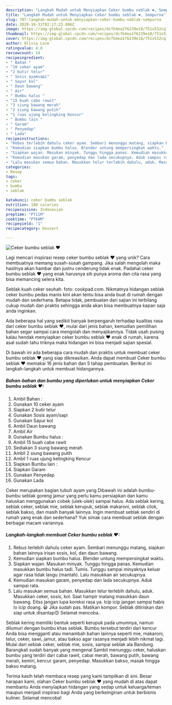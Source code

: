 ```yaml
---
description: "Langkah Mudah untuk Menyiapkan Ceker bumbu seblak ❤, Sempurna"
title: "Langkah Mudah untuk Menyiapkan Ceker bumbu seblak ❤, Sempurna"
slug: 707-langkah-mudah-untuk-menyiapkan-ceker-bumbu-seblak-sempurna
date: 2020-10-31T02:17:23.086Z
image: https://img-global.cpcdn.com/recipes/dcfb4ea1f6239e18/751x532cq70/ceker-bumbu-seblak-❤-foto-resep-utama.jpg
thumbnail: https://img-global.cpcdn.com/recipes/dcfb4ea1f6239e18/751x532cq70/ceker-bumbu-seblak-❤-foto-resep-utama.jpg
cover: https://img-global.cpcdn.com/recipes/dcfb4ea1f6239e18/751x532cq70/ceker-bumbu-seblak-❤-foto-resep-utama.jpg
author: Olivia Love
ratingvalue: 4.8
reviewcount: 14
recipeingredient:
- " Bahan "
- "10 ceker ayam"
- "2 butir telur"
- " Sosis ayamsapi"
- " Sayur kol"
- " Daun bawang"
- " Air"
- " Bumbu halus "
- "15 buah cabe rawit"
- "3 siung bawang merah"
- "2 siung bawang putih"
- "1 ruas ujung kelingking Kencur"
- " Bumbu lain "
- " Garam"
- " Penyedap"
- " Lada"
recipeinstructions:
- "Rebus terlebih dahulu ceker ayam. Sembari menunggu matang, siapkan bahan lainnya irisan sosis, kol, dan daun bawang."
- "Kemudian siapkan bumbu halus. Blender untung mempersingkat waktu."
- "Siapkan wajan. Masukan minyak. Tunggu hingga panas. Kemudian masukkan bumbu halus tadi. Tumis. Tunggu sampai minyaknya keluar agar rasa tidak langu (mantah). Lalu masukkan air secukupnya."
- "Kemudian masukan garam, penyedap dan lada secukupnya. Aduk sampai rata."
- "Lalu masukan semua bahan. Masukkan telur terlebih dahulu, aduk. Masukkan ceker, sosis, kol. Saat hampir matang masukkan daun bawang. Eitss jangan lupa koreksi rasa ya. Icip icip jangan sampai habis lo icip doang. 😀 Jika sudah pas. Matikan kompor. Seblak ditiriskan dan siap untuk disantap😊 Selamat mencoba.."
categories:
- Resep
tags:
- ceker
- bumbu
- seblak

katakunci: ceker bumbu seblak 
nutrition: 180 calories
recipecuisine: Indonesian
preptime: "PT11M"
cooktime: "PT60M"
recipeyield: "1"
recipecategory: Dessert

---
```



![Ceker bumbu seblak ❤](https://img-global.cpcdn.com/recipes/dcfb4ea1f6239e18/751x532cq70/ceker-bumbu-seblak-❤-foto-resep-utama.jpg)

Lagi mencari inspirasi resep ceker bumbu seblak ❤ yang unik? Cara membuatnya memang susah-susah gampang. Jika salah mengolah maka hasilnya akan hambar dan justru cenderung tidak enak. Padahal ceker bumbu seblak ❤ yang enak harusnya sih punya aroma dan cita rasa yang bisa memancing selera kita.

Seblak kuah ceker seuhah. foto: cookpad.com. Nikmatnya hidangan seblak ceker bumbu pedas manis kini akan tentu bisa anda buat di rumah dengan mudah dan sederhana. Betapa tidak, pembuatan dari sajian ini terbilang cukup mudah dan praktis sehingga anda akan bisa membuatnya kapan saja anda inginkan.

Ada beberapa hal yang sedikit banyak berpengaruh terhadap kualitas rasa dari ceker bumbu seblak ❤, mulai dari jenis bahan, kemudian pemilihan bahan segar sampai cara mengolah dan menyajikannya. Tidak usah pusing kalau hendak menyiapkan ceker bumbu seblak ❤ enak di rumah, karena asal sudah tahu triknya maka hidangan ini bisa menjadi sajian spesial.


Di bawah ini ada beberapa cara mudah dan praktis untuk membuat ceker bumbu seblak ❤ yang siap dikreasikan. Anda dapat membuat Ceker bumbu seblak ❤ memakai 16 jenis bahan dan 5 tahap pembuatan. Berikut ini langkah-langkah untuk membuat hidangannya.

<!--inarticleads1-->

##### Bahan-bahan dan bumbu yang diperlukan untuk menyiapkan Ceker bumbu seblak ❤:

1. Ambil  Bahan :
1. Gunakan 10 ceker ayam
1. Siapkan 2 butir telur
1. Gunakan  Sosis ayam/sapi
1. Gunakan  Sayur kol
1. Ambil  Daun bawang
1. Ambil  Air
1. Gunakan  Bumbu halus :
1. Ambil 15 buah cabe rawit
1. Sediakan 3 siung bawang merah
1. Ambil 2 siung bawang putih
1. Ambil 1 ruas ujung kelingking Kencur
1. Siapkan  Bumbu lain :
1. Siapkan  Garam
1. Gunakan  Penyedap
1. Gunakan  Lada


Ceker merupakan bagian tubuh ayam yang Dibawah ini adalah bumbu-bumbu seblak goreng jamur yang perlu kamu persiapkan dan kamu haluskan menggunakan cobek (ulek-ulek) sampai halus. Ada seblak kering, seblak ceker, seblak mie, seblak kerupuk, seblak makaroni, seblak cilok, seblak bakso, dan masih banyak lainnya. Ingin membuat seblak sendiri di rumah yang enak dan sederhana? Yuk simak cara membuat seblak dengan berbagai macam variannya. 

<!--inarticleads2-->

##### Langkah-langkah membuat Ceker bumbu seblak ❤:

1. Rebus terlebih dahulu ceker ayam. Sembari menunggu matang, siapkan bahan lainnya irisan sosis, kol, dan daun bawang.
1. Kemudian siapkan bumbu halus. Blender untung mempersingkat waktu.
1. Siapkan wajan. Masukan minyak. Tunggu hingga panas. Kemudian masukkan bumbu halus tadi. Tumis. Tunggu sampai minyaknya keluar agar rasa tidak langu (mantah). Lalu masukkan air secukupnya.
1. Kemudian masukan garam, penyedap dan lada secukupnya. Aduk sampai rata.
1. Lalu masukan semua bahan. Masukkan telur terlebih dahulu, aduk. Masukkan ceker, sosis, kol. Saat hampir matang masukkan daun bawang. Eitss jangan lupa koreksi rasa ya. Icip icip jangan sampai habis lo icip doang. 😀 Jika sudah pas. Matikan kompor. Seblak ditiriskan dan siap untuk disantap😊 Selamat mencoba..


Seblak kering memiliki bentuk seperti kerupuk pada umumnya, namun dilumuri dengan bumbu khas seblak. Bumbu tersebut terdiri dari kencur Anda bisa mengganti atau menambah bahan lainnya seperti mie, makaroni, telur, ceker, sawi, jamur, atau bakso agar rasanya menjadi lebih nikmat lagi. Mulai dari seblak ceker, seblak mie, sosis, sampai seblak ala Bandung. Barangkali sudah banyak yang mengenal Sambil menunggu ceker, haluskan bumbu yang terdiri dari cabai rawit, cabai merah, bawang putih, bawang merah, kemiri, kencur garam, penyedap. Masukkan bakso, masak hingga bakso matang. 

Terima kasih telah membaca resep yang kami tampilkan di sini. Besar harapan kami, olahan Ceker bumbu seblak ❤ yang mudah di atas dapat membantu Anda menyiapkan hidangan yang sedap untuk keluarga/teman maupun menjadi inspirasi bagi Anda yang berkeinginan untuk berbisnis kuliner. Selamat mencoba!
